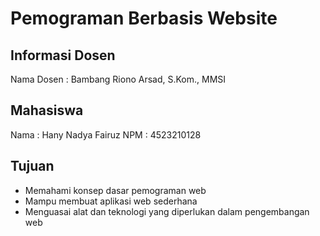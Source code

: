 # Pemograman Berbasis Website
## Informasi Dosen
Nama Dosen : Bambang Riono Arsad, S.Kom., MMSI
## Mahasiswa 
Nama : Hany Nadya Fairuz
NPM : 4523210128
## Tujuan 
- Memahami konsep dasar pemograman web
- Mampu membuat aplikasi web sederhana
- Menguasai alat dan teknologi yang diperlukan dalam pengembangan web
